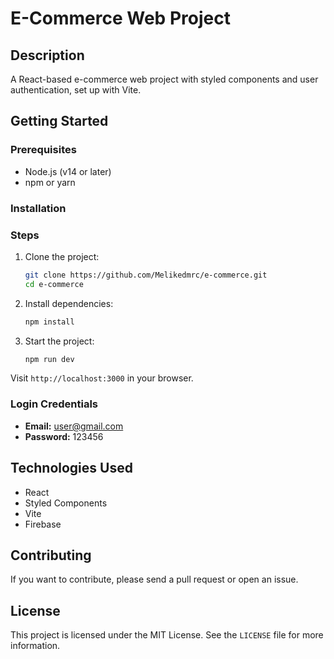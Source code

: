 # E-Commerce Web Project

## Description

A React-based e-commerce web project with styled components and user authentication, set up with Vite.

## Getting Started

### Prerequisites

- Node.js (v14 or later)
- npm or yarn

### Installation
### Steps

1. Clone the project:

    ```bash
    git clone https://github.com/Melikedmrc/e-commerce.git
    cd e-commerce
    ```

2. Install dependencies:

    ```bash
    npm install
    ```

3. Start the project:

    ```bash
    npm run dev
    ```
    
Visit `http://localhost:3000` in your browser.

### Login Credentials

*   **Email:** user@gmail.com
*   **Password:** 123456

## Technologies Used

*   React
*   Styled Components
*   Vite
*   Firebase

## Contributing

If you want to contribute, please send a pull request or open an issue.

## License

This project is licensed under the MIT License. See the `LICENSE` file for more information.        
